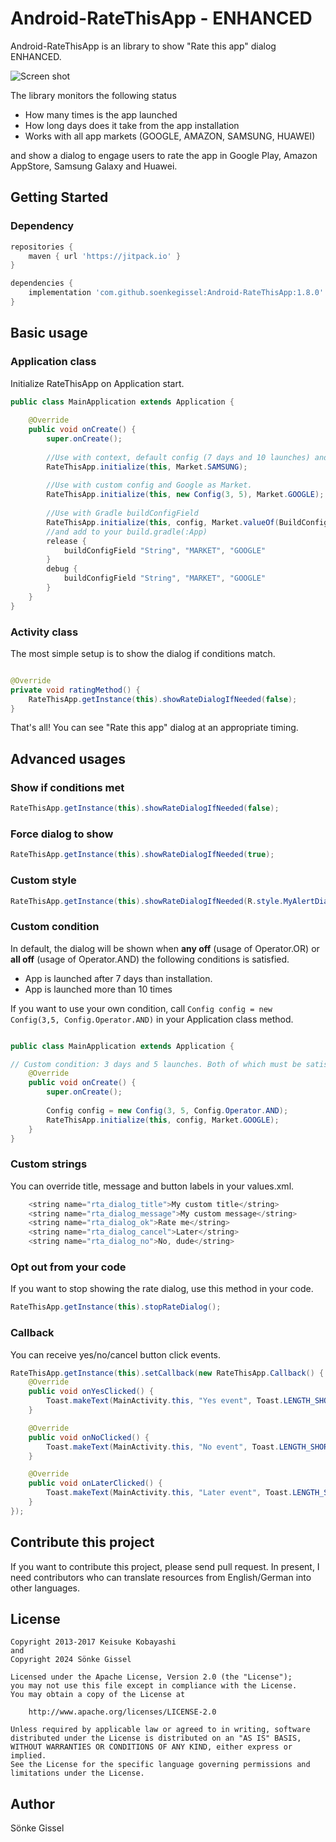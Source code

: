 Android-RateThisApp - ENHANCED
===================

Android-RateThisApp is an library to show "Rate this app" dialog ENHANCED.

![Screen shot](https://raw.github.com/kobakei/Android-RateThisApp/master/screenshot_resized.png)

The library monitors the following status

* How many times is the app launched
* How long days does it take from the app installation
* Works with all app markets (GOOGLE, AMAZON, SAMSUNG, HUAWEI)

and show a dialog to engage users to rate the app in Google Play, Amazon AppStore, Samsung Galaxy and Huawei.

## Getting Started

### Dependency

```groovy
repositories {
    maven { url 'https://jitpack.io' }
}
```

```groovy
dependencies {
    implementation 'com.github.soenkegissel:Android-RateThisApp:1.8.0'
}
```

## Basic usage

### Application class

Initialize RateThisApp on Application start. 
```java
public class MainApplication extends Application {
    
    @Override
    public void onCreate() {
        super.onCreate();
        
        //Use with context, default config (7 days and 10 launches) and a Market (Google, Amazon, Samsung, Huawei).
        RateThisApp.initialize(this, Market.SAMSUNG);
        
        //Use with custom config and Google as Market.
        RateThisApp.initialize(this, new Config(3, 5), Market.GOOGLE);
        
        //Use with Gradle buildConfigField
        RateThisApp.initialize(this, config, Market.valueOf(BuildConfig.MARKET));
        //and add to your build.gradle(:App)
        release {
            buildConfigField "String", "MARKET", "GOOGLE"
        }
        debug {
            buildConfigField "String", "MARKET", "GOOGLE"
        }
    }
}
```

### Activity class

The most simple setup is to show the dialog if conditions match.

```java

@Override
private void ratingMethod() {
    RateThisApp.getInstance(this).showRateDialogIfNeeded(false);
}
```

That's all! You can see "Rate this app" dialog at an appropriate timing.

## Advanced usages

### Show if conditions met
```java
RateThisApp.getInstance(this).showRateDialogIfNeeded(false);
```

### Force dialog to show
```java
RateThisApp.getInstance(this).showRateDialogIfNeeded(true);
```

### Custom style
```java
RateThisApp.getInstance(this).showRateDialogIfNeeded(R.style.MyAlertDialogStyle2, false);
```

### Custom condition

In default, the dialog will be shown when **any off** (usage of Operator.OR) or **all off** (usage of Operator.AND) the following conditions is satisfied.

* App is launched after 7 days than installation.
* App is launched more than 10 times

If you want to use your own condition, call `Config config = new Config(3,5, Config.Operator.AND)` 
in your Application class method.

```java

public class MainApplication extends Application {

// Custom condition: 3 days and 5 launches. Both of which must be satisfied.
    @Override
    public void onCreate() {
        super.onCreate();
        
        Config config = new Config(3, 5, Config.Operator.AND);
        RateThisApp.initialize(this, config, Market.GOOGLE);
    }
}
```

### Custom strings

You can override title, message and button labels in your values.xml.

```java
    <string name="rta_dialog_title">My custom title</string>
    <string name="rta_dialog_message">My custom message</string>
    <string name="rta_dialog_ok">Rate me</string>
    <string name="rta_dialog_cancel">Later</string>
    <string name="rta_dialog_no">No, dude</string>
```

### Opt out from your code

If you want to stop showing the rate dialog, use this method in your code.

```java
RateThisApp.getInstance(this).stopRateDialog();
```

### Callback

You can receive yes/no/cancel button click events.

```java
RateThisApp.getInstance(this).setCallback(new RateThisApp.Callback() {
    @Override
    public void onYesClicked() {
        Toast.makeText(MainActivity.this, "Yes event", Toast.LENGTH_SHORT).show();
    }

    @Override
    public void onNoClicked() {
        Toast.makeText(MainActivity.this, "No event", Toast.LENGTH_SHORT).show();
    }

    @Override
    public void onLaterClicked() {
        Toast.makeText(MainActivity.this, "Later event", Toast.LENGTH_SHORT).show();
    }
});
```

## Contribute this project

If you want to contribute this project, please send pull request.
In present, I need contributors who can translate resources from English/German into other languages.

## License

```
Copyright 2013-2017 Keisuke Kobayashi
and
Copyright 2024 Sönke Gissel

Licensed under the Apache License, Version 2.0 (the "License");
you may not use this file except in compliance with the License.
You may obtain a copy of the License at

    http://www.apache.org/licenses/LICENSE-2.0

Unless required by applicable law or agreed to in writing, software
distributed under the License is distributed on an "AS IS" BASIS,
WITHOUT WARRANTIES OR CONDITIONS OF ANY KIND, either express or implied.
See the License for the specific language governing permissions and
limitations under the License.
```

## Author

Sönke Gissel
